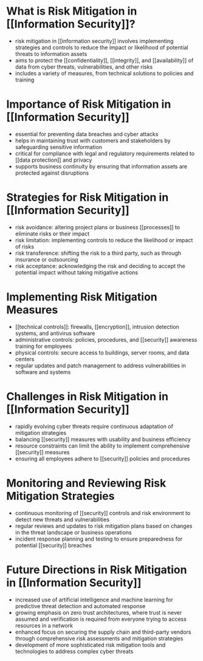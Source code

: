 # What is Risk Mitigation in [[Information Security]]?
- risk mitigation in [[information security]] involves implementing strategies and controls to reduce the impact or likelihood of potential threats to information assets
- aims to protect the [[confidentiality]], [[integrity]], and [[availability]] of data from cyber threats, vulnerabilities, and other risks
- includes a variety of measures, from technical solutions to policies and training

# Importance of Risk Mitigation in [[Information Security]]
- essential for preventing data breaches and cyber attacks
- helps in maintaining trust with customers and stakeholders by safeguarding sensitive information
- critical for compliance with legal and regulatory requirements related to [[data protection]] and privacy
- supports business continuity by ensuring that information assets are protected against disruptions

# Strategies for Risk Mitigation in [[Information Security]]
- risk avoidance: altering project plans or business [[processes]] to eliminate risks or their impact
- risk limitation: implementing controls to reduce the likelihood or impact of risks
- risk transference: shifting the risk to a third party, such as through insurance or outsourcing
- risk acceptance: acknowledging the risk and deciding to accept the potential impact without taking mitigative actions

# Implementing Risk Mitigation Measures
- [[technical controls]]: firewalls, [[encryption]], intrusion detection systems, and antivirus software
- administrative controls: policies, procedures, and [[security]] awareness training for employees
- physical controls: secure access to buildings, server rooms, and data centers
- regular updates and patch management to address vulnerabilities in software and systems

# Challenges in Risk Mitigation in [[Information Security]]
- rapidly evolving cyber threats require continuous adaptation of mitigation strategies
- balancing [[security]] measures with usability and business efficiency
- resource constraints can limit the ability to implement comprehensive [[security]] measures
- ensuring all employees adhere to [[security]] policies and procedures

# Monitoring and Reviewing Risk Mitigation Strategies
- continuous monitoring of [[security]] controls and risk environment to detect new threats and vulnerabilities
- regular reviews and updates to risk mitigation plans based on changes in the threat landscape or business operations
- incident response planning and testing to ensure preparedness for potential [[security]] breaches

# Future Directions in Risk Mitigation in [[Information Security]]
- increased use of artificial intelligence and machine learning for predictive threat detection and automated response
- growing emphasis on zero trust architectures, where trust is never assumed and verification is required from everyone trying to access resources in a network
- enhanced focus on securing the supply chain and third-party vendors through comprehensive risk assessments and mitigation strategies
- development of more sophisticated risk mitigation tools and technologies to address complex cyber threats